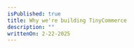 ```yaml
---
isPublished: true
title: Why we're building TinyCommerce
description: ""
writtenOn: 2-22-2025
---
```


